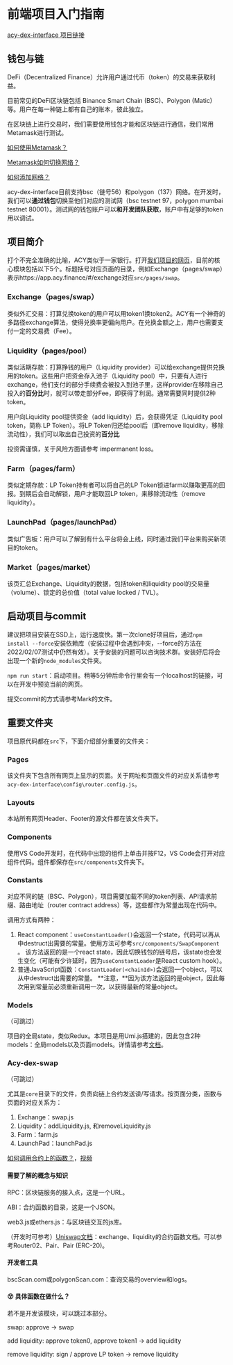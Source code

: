 # 前端项目入门指南

[acy-dex-interface 项目链接](https://github.com/ACY-Labs/acy-dex-interface)

## 钱包与链

DeFi（Decentralized Finance）允许用户通过代币（token）的交易来获取利益。

目前常见的DeFi区块链包括 Binance Smart Chain (BSC)、Polygon (Matic) 等。用户在每一种链上都有自己的账本，彼此独立。

在区块链上进行交易时，我们需要使用钱包才能和区块链进行通信，我们常用Metamask进行测试。

[如何使用Metamask？](https://www.youtube.com/watch?v=yWfZnjkhhhg)

[Metamask如何切换网络？](https://autofarm.gitbook.io/autofarm-network/how-tos/defi-beginners-guide/switching-networks-on-metamask)

[如何添加网络？](https://metamask.zendesk.com/hc/en-us/articles/360058992772-Add-a-network-using-Chainlist-Extension-or-Mobile-)

acy-dex-interface目前支持bsc（链号56）和polygon（137）网络。在开发时，我们可以**通过钱包**切换至他们对应的测试网（bsc testnet 97，polygon mumbai testnet 80001）。测试网的钱包账户可以**和开发团队获取**，账户中有足够的token用以调试。

## 项目简介

打个不完全准确的比喻，ACY类似于一家银行。打开[我们项目的网页](https://app.acy.finance/)，目前的核心模块包括以下5个。标题括号对应页面的目录，例如Exchange（pages/swap）表示https://app.acy.finance/#/exchange对应`src/pages/swap`。

### Exchange（pages/swap）

类似外汇交易：打算兑换token的用户可以用token1换token2。ACY有一个神奇的多路径exchange算法，使得兑换率更偏向用户。在兑换金额之上，用户也需要支付一定的交易费（Fee）。

### Liquidity（pages/pool）

类似活期存款：打算挣钱的用户（Liquidity provider）可以给exchange提供兑换用的token。这些用户把资金存入池子（Liquidity pool）中，只要有人进行exchange，他们支付的部分手续费会被投入到池子里，这样provider在移除自己投入的**百分比**时，就可以带走部分Fee，即获得了利润。通常需要同时提供2种token。

用户向Liquidity pool提供资金（add liquidity）后，会获得凭证（Liquidity pool token，简称 LP Token）。将LP Token归还给pool后（即remove liquidity，移除流动性），我们可以取出自己投资的**百分比**

投资需谨慎，关于风险方面请参考 impermanent loss。

### Farm（pages/farm）

类似定期存款：LP Token持有者可以将自己的LP Token锁进farm以赚取更高的回报。到期后会自动解锁，用户才能取回LP token，来移除流动性（remove liquidity）。

### LaunchPad（pages/launchPad）

类似广告板：用户可以了解到有什么平台将会上线，同时通过我们平台来购买新项目的token。

### Market（pages/market）

该页汇总Exchange、Liquidity的数据，包括token和liquidity pool的交易量（volume）、锁定的总价值（total value locked / TVL）。

## 启动项目与commit

建议把项目安装在SSD上，运行速度快。第一次clone好项目后，通过`npm install --force`安装依赖库（安装过程中会遇到冲突，--force的方法在2022/02/07测试中仍然有效）。关于安装的问题可以咨询技术群。安装好后将会出现一个新的`node_modules`文件夹。

`npm run start`：启动项目。稍等5分钟后命令行里会有一个localhost的链接，可以在开发中预览当前的网页。

提交commit的方式请参考Mark的文件。

## 重要文件夹

项目原代码都在`src`下，下面介绍部分重要的文件夹：

### Pages

该文件夹下包含所有网页上显示的页面。关于网址和页面文件的对应关系请参考`acy-dex-interface\config\router.config.js`。

### Layouts

本站所有网页Header、Footer的源文件都在该文件夹下。

### Components

使用VS Code开发时，在代码中出现的组件上单击并按F12，VS Code会打开对应组件代码。组件都保存在`src/components`文件夹下。

### Constants

对应不同的链（BSC、Polygon），项目需要加载不同的token列表、API请求前缀、路由地址（router contract address）等，这些都作为常量出现在代码中。

调用方式有两种：

1. React component：`useConstantLoader()`会返回一个state，代码可以再从中destruct出需要的常量。使用方法可参考`src/components/SwapComponent` 。
   该方法返回的是一个react state，因此切换钱包的链号后，该state也会发生变化（可能有少许延时，因为`useConstantLoader`是React custom hook）。
2. 普通JavaScript函数：`ConstantLoader(<chainId>)`会返回一个object，可以从中destruct出需要的常量。
   **注意，**因为该方法返回的是object，因此每次用到常量前必须重新调用一次，以获得最新的常量object。

### Models

（可跳过）

项目的全局state，类似Redux。本项目是用Umi.js搭建的，因此包含2种models：全局models以及页面models。详情请参考[文档](https://v2.umijs.org/zh/guide/with-dva.html#model-%E6%B3%A8%E5%86%8C)。

### Acy-dex-swap

（可跳过）

尤其是`core`目录下的文件，负责向链上合约发送读/写请求。按页面分类，函数与页面的对应关系为：

1. Exchange：swap.js
2. Liquidity：addLiquidity.js, 和removeLiquidity.js
3. Farm：farm.js
4. LaunchPad：launchPad.js

[如何调用合约上的函数？](https://ethereum.stackexchange.com/questions/79510/how-to-call-function-from-smartcontract)，[视频](https://www.youtube.com/watch?v=4cPEGO4NAao)

#### 需要了解的概念与知识

RPC：区块链服务的接入点，这是一个URL。

ABI：合约函数的目录，这是一个JSON。

web3.js或ethers.js：与区块链交互的js库。

（开发时可参考）[Uniswap文档](https://docs.uniswap.org/protocol/V2/reference/smart-contracts/router-02)：exchange、liquidity的合约函数文档。可以参考Router02、Pair、Pair (ERC-20)。

#### 开发者工具

bscScan.com或polygonScan.com：查询交易的overview和logs。

#### 😵 具体函数在做什么？

若不是开发该模块，可以跳过本部分。

swap: approve -> swap

add liquidity: approve token0, approve token1 -> add liquidity

remove liquidity: sign / approve LP token -> remove liquidity



